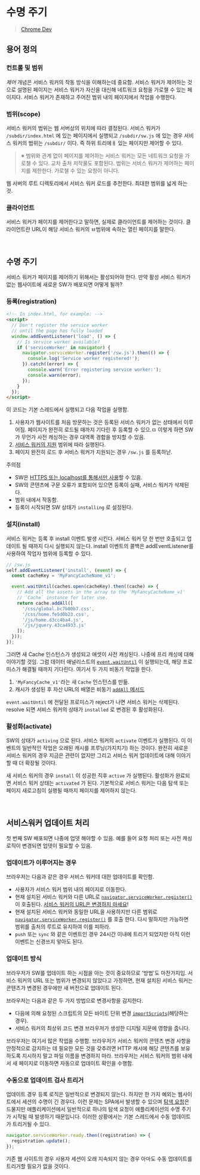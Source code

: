 # 수명 주기

> [Chrome Dev](https://developer.chrome.com/docs/workbox/service-worker-lifecycle?hl=ko)

## 용어 정의

### 컨트롤 및 범위

*제어* 개념은 서비스 워커의 작동 방식을 이해하는데 중요함. 서비스 워커가 제어하는 것으로 설명된 페이지는 서비스 워커가 자신을 대신해 네트워크 요청을 가로챌 수 있는 페이지다. 서비스 워커가 존재하고 주어진 범위 내의 페이지에서 작업을 수행한다.

### 범위(scope)

서비스 워커의 범위는 웹 서버상의 위치에 따라 결정된다. 서비스 워커가 `/subdir/index.html` 에 있는 페이지에서 실행되고 `/subdir/sw.js` 에 있는 경우 서비스 워커의 범위는 `/subdir/` 이다. 즉 하위 트리에ㅐ 있는 페이지만 제어할 수 있다.

> ※ 범위와 관계 없이 페이지를 제어하는 서비스 워커는 모든 네트워크 요청을 가로챌 수 있다. 교차 출처 저작물도 포함된다. 범위는 서비스 워커가 제어하는 페이지를 제한한다. 가로챌 수 있는 요청이 아니다.

웹 서버의 루트 디렉토리에서 서비스 워커 로드를 추천한다. 최대한 범위를 넓게 하는 것.

### 클라이언트

서비스 워커가 페이지를 제어한다고 말하면, 실제로 클라이언트를 제어하는 것이다. 클라이언트란 URL이 해당 서비스 워커의 ㅂ범위에 속하는 열린 페이지를 말한다.

<br/>

## 수명 주기

서비스 워커가 페이지를 제어하기 위해서는 활성되어야 한다. 만약 활성 서비스 워커가 없는 웹사이트에 새로운 SW가 배포되면 어떻게 될까?

### 등록(registration)

```html
<!-- In index.html, for example: -->
<script>
  // Don't register the service worker
  // until the page has fully loaded
  window.addEventListener('load', () => {
    // Is service worker available?
    if ('serviceWorker' in navigator) {
      navigator.serviceWorker.register('/sw.js').then(() => {
        console.log('Service worker registered!');
      }).catch((error) => {
        console.warn('Error registering service worker:');
        console.warn(error);
      });
    }
  });
</script>
```

이 코드는 기본 스레드에서 실행되고 다음 작업을 실행함.

1. 사용자가 웹사이트를 처음 방문하는 것은 등록된 서비스 워커가 없는 상태에서 이루어짐. 페이지가 완전히 로드될 때까지 기다린 후 등록할 수 있으.ㅁ 이렇게 하면 SW가 무언가 사전 캐싱하는 경우 대역폭 경합을 방지할 수 있음.
2. [서비스 워커의 지원](https://caniuse.com/serviceworkers) 범위에 따라 실행된다.
3. 페이지 완전히 로드 후 서비스 워커가 지원되는 경우 `/sw.js` 를 등록하낟.

주의점

- SW은 [HTTPS 또는 localhost를 통해서만 사용](https://www.chromium.org/Home/chromium-security/prefer-secure-origins-for-powerful-new-features)할 수 있음.
- SW의 콘텐츠에 구문 오류가 포함되어 있으면 등록이 실패, 서비스 워커가 삭제된다.
- 범위 내에서 작동함.
- 등록이 시작되면 SW 상태가 `installing` 로 설정된다.

### 설치(install)

서비스 워커는 등록 후 install 이벤트 발생 시킨다. 서비스 워커 당 한 번만 호출되고 업데이트 될 때까지 다시 실행되지 않는다. install 이벤트의 콜백은 addEventListener를 사용하여 작업자 범위에 등록할 수 있다.

```js
// /sw.js
self.addEventListener('install', (event) => {
  const cacheKey = 'MyFancyCacheName_v1';

  event.waitUntil(caches.open(cacheKey).then((cache) => {
    // Add all the assets in the array to the 'MyFancyCacheName_v1'
    // `Cache` instance for later use.
    return cache.addAll([
      '/css/global.bc7b80b7.css',
      '/css/home.fe5d0b23.css',
      '/js/home.d3cc4ba4.js',
      '/js/jquery.43ca4933.js'
    ]);
  }));
});
```

그러면 새 Cache 인스턴스가 생성되고 애셋이 사전 캐싱된다. 나중에 프리 캐싱에 대해 이야기할 것임. 그럼 데이터 애널리스트의 [`event.waitUntil`](https://developer.mozilla.org/docs/Web/API/ExtendableEvent/waitUntil) 이 실행되는데, 해당 프로미스가 해결될 때까지 기다린다. 여기서 두 가지 비동기 작업을 한다.

1. `'MyFancyCache_v1'`라는 새 `Cache` 인스턴스를 만듦.
2. 캐시가 생성된 후 자산 URL의 배열은 비동기 [`addAll` 메서드](https://developer.mozilla.org/docs/Web/API/Cache/addAll)

`event.waitUntil` 에 전달된 프로미스가 reject가 나면 서비스 워커는 삭제된다. resolve 되면 서비스 워커의 상태가 `installed` 로 변경된 후 활성화된다.

### 활성화(activate)

SW의 상태가 `activing` 으로 된다. 서비스 워커의 `activate` 이벤트가 실행된다. 이 이벤트의 일반적인 작업은 오래된 캐시를 프루닝(가지치기) 하는 것이다. 완전히 새로운 서비스 워커의 경우 지금은 관련이 없지만 그리고 서비스 워커 업데이트에 대해 이야기할 때 더 확장될 것이다.

새 서비스 워커의 경우 `install` 이 성공한 직후 `active` 가 실행된다. 활성화가 완료되면 서비스 워커 상태는 `activated` 가 된다. 기본적으로 서비스 워커는 다음 탐색 또는 페이지 새로고침이 실행될 때까지 페이지를 제어하지 않는다.

<br/>

## 서비스워커 업데이트 처리

첫 번째 SW 배포되면 나중에 업뎃 해야할 수 있음. 예를 들어 요청 처리 또는 사전 캐싱 로직이 변경되면 업뎃이 필요할 수 있음.

### 업데이트가 이루어지는 경우

브라우저는 다음과 같은 경우 서비스 워커데 대한 업데이트를 확인함.

- 사용자가 서비스 워커 범위 내의 페이지로 이동한다.
- 현재 설치된 서비스 워커와 다른 URL로 [`navigator.serviceWorker.register()`](https://developer.mozilla.org/en-US/docs/Web/API/ServiceWorkerContainer/register) 이 호출된다. [서비스 워커의 URL은 변경하지 마세요](https://web.dev/articles/service-worker-lifecycle?hl=ko#avoid_url_change)!
- 현재 설치된 서비스 워커와 동일한 URL을 사용하지만 다른 범위로 [`navigator.serviceWorker.register()`](https://developer.mozilla.org/en-US/docs/Web/API/ServiceWorkerContainer/register) 를 호출 한다. 다시 말하지만 가능하면 범위를 출처의 루트로 유지하여 이를 피하라.
- `push` 또는 `sync` 와 같은 이벤트인 경우 24시간 이내에 트리거 되었지만 아직 이런 이벤트는 신경쓰지 앟아도 된다.

### 업데이트 방식

브라우저가 SW를 업데이트 하는 시점을 아는 것이 중요하므로 '방법'도 마찬가지임. 서비스 워커의 URL 또는 범위가 변경되지 않았다고 가정하면, 현재 설치된 서비스 워커는 콘텐츠가 변경된 경우에만 새 버전으로 업데이트 된다.

브라우저는 다음과 같은 두 가지 방법으로 변경사항을 감지한다.

- 다음에 의해 요청된 스크립트의 모든 바이트 단위 변경 [`importScripts`](https://developer.mozilla.org/docs/Web/API/WorkerGlobalScope/importScripts)(해당하는 경우).
- 서비스 워커의 최상위 코드 변경 브라우저가 생성한 디지털 지문에 영향을 줍니다.

브라우저는 여기서 많은 작업을 수행함. 브라우저가 서비스 워커의 콘텐츠 변경 사항을 안정적으로 감지하는 데 필요한 모든 것을 갖추려면 HTTP 캐시에 해당 콘텐츠를 보유하도록 지시하지 말고 파일 이름을 변경하지 마라. 브라우저는 서비스 워커의 범위 내에서 새 페이지로 이동하면 자동으로 업데이트 확인을 수행함.

### 수동으로 업데이트 검사 트리거

업데이트 경우 등록 로직은 일반적으로 변경되지 않는다. 하지만 한 가지 예외는 웹사이트에서 세션의 수명이 긴 경우다. 이런 문제는 SPA에서 발생할 수 있으며 [탐색 요청](https://web.dev/articles/handling-navigation-requests?hl=ko)은 드물지만 애플리케이션에서 일반적으로 하나의 탐색 요청이 애플리케이션의 수명 주기가 시작될 때 발생하기 때문입니다. 이러한 상황에서는 기본 스레드에서 수동 업데이트가 트리거될 수 있다.

```js
navigator.serviceWorker.ready.then((registration) => {
  registration.update();
});
```

기존 웹 사이트의 경우 사용자 세션이 오래 지속되지 않는 경우 아마도 수동 업데이트를 트리거할 필요가 없을 것이다.
















































